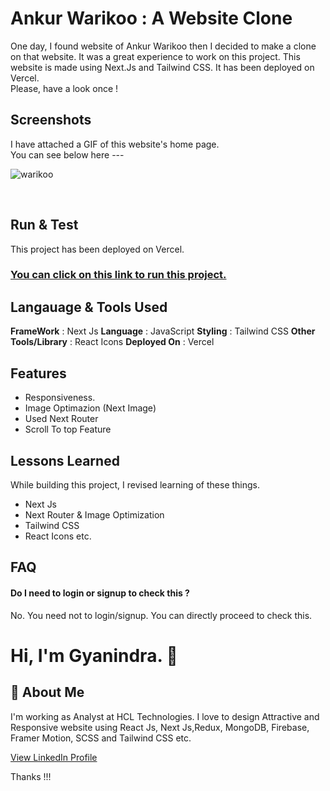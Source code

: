 
# Ankur Warikoo : A Website Clone

One day, I found website of Ankur Warikoo then I decided to make a clone on that website. It was a great experience to work on this project. This website is made using Next.Js and Tailwind CSS. It has been deployed on Vercel.
<br>
Please, have a look once !




## Screenshots

I have attached a GIF of this website's home page. <br>
You can see below here ---
<br>

![warikoo](https://user-images.githubusercontent.com/49138951/218059222-c327ad76-5adb-4404-9ae0-31c1b7e45e97.gif)

<br>


## Run & Test

This project has been deployed on Vercel.<br>

<h3><a href="https://warikoo.vercel.app/">You can click on this link to run this project.</a></h3>




## Langauage & Tools Used

**FrameWork** : Next Js
**Language** : JavaScript
**Styling** : Tailwind CSS
**Other Tools/Library** : React Icons
**Deployed On** : Vercel





## Features

- Responsiveness.
- Image Optimazion (Next Image)
- Used Next Router
- Scroll To top Feature




## Lessons Learned

While building this project, I revised learning of these things. 
- Next Js
- Next Router & Image Optimization
- Tailwind CSS
- React Icons etc.

## FAQ

#### Do I need to login or signup to check this ?

No. You need not to login/signup. You can directly proceed to check this.





# Hi, I'm Gyanindra. 👋


## 🚀 About Me
I'm working as Analyst at HCL Technologies. I love to design Attractive and Responsive website using React Js, Next Js,Redux, MongoDB, Firebase, Framer Motion, SCSS and Tailwind CSS etc.
<br>

<a href="https://www.linkedin.com/in/igyanendrayadav/">View LinkedIn Profile</a>
<br>

Thanks !!!

